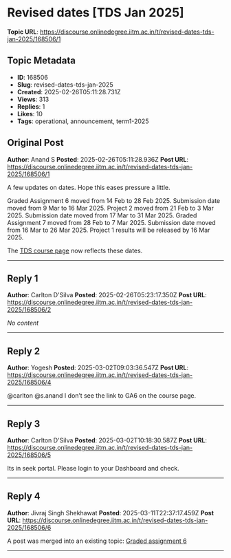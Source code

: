 # Revised dates [TDS Jan 2025]

**Topic URL**: https://discourse.onlinedegree.iitm.ac.in/t/revised-dates-tds-jan-2025/168506/1

## Topic Metadata
- **ID**: 168506
- **Slug**: revised-dates-tds-jan-2025
- **Created**: 2025-02-26T05:11:28.731Z
- **Views**: 313
- **Replies**: 1
- **Likes**: 10
- **Tags**: operational, announcement, term1-2025

## Original Post
**Author**: Anand S
**Posted**: 2025-02-26T05:11:28.936Z
**Post URL**: https://discourse.onlinedegree.iitm.ac.in/t/revised-dates-tds-jan-2025/168506/1

A few updates on dates. Hope this eases pressure a little.

Graded Assignment 6 moved from 14 Feb to 28 Feb 2025. Submission date moved from 9 Mar to 16 Mar 2025.
Project 2 moved from 21 Feb to 3 Mar 2025. Submission date moved from 17 Mar to 31 Mar 2025.
Graded Assignment 7 moved from 28 Feb to 7 Mar 2025. Submission date moved from 16 Mar to 26 Mar 2025.
Project 1 results will be released by 16 Mar 2025.

The [TDS course page](https://tds.s-anand.net/) now reflects these dates.

---

## Reply 1
**Author**: Carlton D'Silva
**Posted**: 2025-02-26T05:23:17.350Z
**Post URL**: https://discourse.onlinedegree.iitm.ac.in/t/revised-dates-tds-jan-2025/168506/2

*No content*

---

## Reply 2
**Author**: Yogesh
**Posted**: 2025-03-02T09:03:36.547Z
**Post URL**: https://discourse.onlinedegree.iitm.ac.in/t/revised-dates-tds-jan-2025/168506/4

@carlton @s.anand I don’t see the link to GA6 on the course page.

---

## Reply 3
**Author**: Carlton D'Silva
**Posted**: 2025-03-02T10:18:30.587Z
**Post URL**: https://discourse.onlinedegree.iitm.ac.in/t/revised-dates-tds-jan-2025/168506/5

Its in seek portal. Please login to your Dashboard and check.

---

## Reply 4
**Author**: Jivraj Singh Shekhawat
**Posted**: 2025-03-11T22:37:17.459Z
**Post URL**: https://discourse.onlinedegree.iitm.ac.in/t/revised-dates-tds-jan-2025/168506/6

A post was merged into an existing topic: [Graded assignment 6](/t/graded-assignment-6/169283/11)

---
